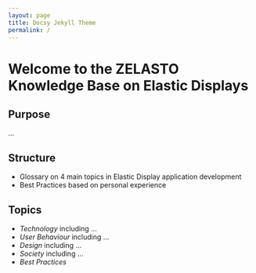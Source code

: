 ```yaml
---
layout: page
title: Docsy Jekyll Theme
permalink: /
---
```


# Welcome to the ZELASTO Knowledge Base on Elastic Displays

## Purpose

...

## Structure

- Glossary on 4 main topics in Elastic Display application development
- Best Practices based on personal experience

## Topics

 - *Technology* including ...
 - *User Behaviour* including ...
 - *Design* including ...
 - *Society* including ...
 - *Best Practices* 
